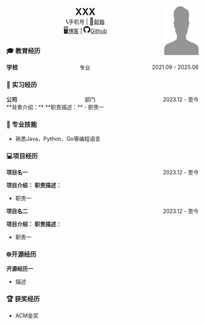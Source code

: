  <center>
    <div>
        <img src="assets/id-photo.jpg" style="float:right" width="90" height="128"/>
		<b><font size = 5>XXX</font></b><br>
		<span style="font-size:18px">&#x1F4DE;</span>手机号 | <span style="font-size:18px">&#x1F4E7;</span><a href="mailto:xxx">邮箱</a><br>
        <span style="font-size:18px">&#x1F5A5;</span><a href="https://xxx/">博客</a> | <img src="assets/github.svg" width="18px"><a href="https://github.com/xxx">Github</a><br>
	 </div>
</center>


### :mortar_board: 教育经历
<div style="display:flex;justify-content:space-between;align-items:center;">
    <span style="font-weight:bold;font-size: 15px;">学校</span>
    <span style="">专业</span> 
    <span style="">2021.09 - 2025.06</span>
</div>

### :briefcase: 实习经历
<div style="display:flex;justify-content:space-between;align-items:center;">
    <span style="font-weight:bold;">公司</span>
    <span style="">部门</span> 
    <span style="">2023.12 - 至今</span>
</div>
**背景介绍：**
**职责描述：**
- 职责一

### :wrench: 专业技能
- 熟悉Java，Python，Go等编程语言


### :computer:项目经历

<div style="display:flex;justify-content:space-between;align-items:center;">
    <span style="font-weight:bold;">项目名一</span>
    <span style="">2023.12 - 至今</span>
</div>

**项目介绍：**
**职责描述：**
- 职责一


<div style="display:flex;justify-content:space-between;align-items:center;">
    <span style="font-weight:bold;">项目名二</span>
    <span style="">2023.12 - 至今</span>
</div>

**项目介绍：**
**职责描述：**
- 职责一

### :globe_with_meridians:开源经历

**开源经历一**
- 描述

### :trophy: 获奖经历
- ACM金奖



